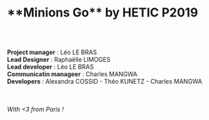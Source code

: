 <h1>**Minions Go** by HETIC P2019</h1><br/><br/>

**Project manager** : Léo LE BRAS<br/>
**Lead Designer** : Raphaëlle LIMOGES<br/>
**Lead developer** : Léo LE BRAS<br/>
**Communicatin manageer** : Charles MANGWA<br/>
**Developers** : Alexandra COSSID - Théo KUNETZ - Charles MANGWA<br/><br/><br/>


*With <3 from Paris !*

